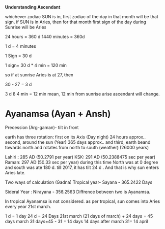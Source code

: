 **Understanding Ascendant**

whichever zodiac SUN is in, first zodiac of the day in that month will be that sign. 
if SUN is in Aries, then for that month first sign of the day during Sunrise will be Aries

24 hours = 360 d
1440 minutes = 360d

1 d = 4 minutes

1 Sign = 30 d

1 sign= 30 d * 4 min = 120 min 

so if at sunrise Aries is at 27, then

30 - 27 = 3 d

3 d 8 4 min = 12 min
mean, 12 min from sunrise arise ascendant will change.

# Ayanamsa  (Ayan + Ansh)

Precession (Arg-gaman)- tilt in front

earth has three rotation:
first on its Axis (Day night) 24 hours approx..
second, around the sun (Year) 365 days approx..
and third, earth beand towards north and rotates from north to south (weather) (26000 years)

Lahiri : 285 AD (50.2791 per year)
KSK: 291 AD (50.2388475 sec per year)
Raman: 297 AD (50.33 sec per year)
during this time North was at 0 degree and south was ate 180 d. till 2017, it has tilt 24 d . And that is why sun enters Aries late.

Two ways of calculation (Gadna)
Tropical year- Sayana - 365.2422 Days

Sideral Year : Nirayana - 356.2563
Diffrence between two is Ayanamsa. 

In tropical Ayanamsa is not considered. as per tropical, sun comes into Aries every year 21st march. 

1 d = 1 day
24 d = 24 Days
21st march (21 days of march) + 24 days = 45 days
march 31 days=45 - 31 = 14 days
14 days after march 31= 14 april















